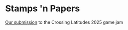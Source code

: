 # Stamps 'n Papers
[Our submission](https://riqueu.itch.io/stamps-n-papers) to the Crossing Latitudes 2025 game jam
